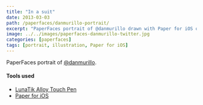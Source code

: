 ```yaml
---
title: "In a suit"
date: 2013-03-03
path: /paperfaces/danmurillo-portrait/
excerpt: "PaperFaces portrait of @danmurillo drawn with Paper for iOS on an iPad."
image: ../../images/paperfaces-danmurillo-twitter.jpg
categories: [paperfaces]
tags: [portrait, illustration, Paper for iOS]
---
```


PaperFaces portrait of [@danmurillo](https://twitter.com/danmurillo).

#### Tools used

- [LunaTik Alloy Touch Pen](https://www.amazon.com/gp/product/B00821TR7G/ref=as_li_ss_tl?ie=UTF8&tag=mademist-20&linkCode=as2&camp=1789&creative=390957&creativeASIN=B00821TR7G)
- [Paper for iOS](https://paper.bywetransfer.com/)
